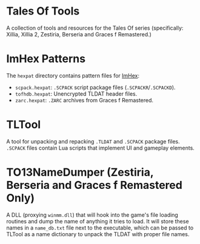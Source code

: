 # Tales Of Tools
A collection of tools and resources for the Tales Of series (specifically: Xillia, Xillia 2, Zestiria, Berseria and Graces f Remastered.)

# ImHex Patterns
The `hexpat` directory contains pattern files for [ImHex](https://github.com/WerWolv/ImHex):
* `scpack.hexpat`: `.SCPACK` script package files (`.SCPACKR`/`.SCPACKD`).
* `tofhdb.hexpat`: Unencrypted TLDAT header files.
* `zarc.hexpat`: `.ZARC` archives from Graces f Remastered.

# TLTool
A tool for unpacking and repacking `.TLDAT` and `.SCPACK` package files. `.SCPACK` files contain Lua scripts that implement UI and gameplay elements.

# TO13NameDumper (Zestiria, Berseria and Graces f Remastered Only)
A DLL (proxying `winmm.dll`) that will hook into the game's file loading routines and dump the name of anything it tries to load. It will store these names in a `name_db.txt` file next to the executable, which can be passed to TLTool as a name dictionary to unpack the TLDAT with proper file names.

